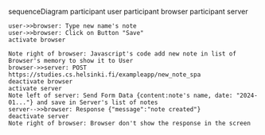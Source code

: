 sequenceDiagram
    participant user
    participant browser
    participant server

    user->>browser: Type new name's note
    user->>browser: Click on Button "Save"
    activate browser

    Note right of browser: Javascript's code add new note in list of Browser's memory to show it to User
    browser->>server: POST https://studies.cs.helsinki.fi/exampleapp/new_note_spa
    deactivate browser
    activate server
    Note left of server: Send Form Data {content:note's name, date: "2024-01..."} and save in Server's list of notes
    server-->>browser: Response {"message":"note created"}
    deactivate server
    Note right of browser: Browser don't show the response in the screen